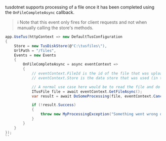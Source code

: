 tusdotnet supports processing of a file once it has been completed using the `OnFileCompleteAsync` callback.

> :information_source: Note that this event only fires for client requests and not when manually calling the store's methods.

```csharp
app.UseTus(httpContext => new DefaultTusConfiguration
{
	Store = new TusDiskStore(@"C:\tusfiles\"),
	UrlPath = "/files",
	Events = new Events
	{
		OnFileCompleteAsync = async eventContext =>
		{
			// eventContext.FileId is the id of the file that was uploaded.
			// eventContext.Store is the data store that was used (in this case an instance of the TusDiskStore)

			// A normal use case here would be to read the file and do some processing on it.
			ITusFile file = await eventContext.GetFileAsync();
			var result = await DoSomeProcessing(file, eventContext.CancellationToken);

			if (!result.Success)
			{
				throw new MyProcessingException("Something went wrong during processing");
			}
		}
	}
});
``